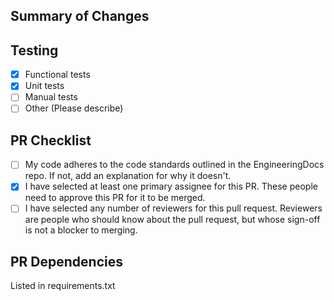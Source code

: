 ## Summary of Changes

<!--A few sentences describing the big picture of your changes. Feel free to tag other Devs who should know about this PR even if their review isn't required.-->

## Testing

- [X] Functional tests
- [X] Unit tests
- [ ] Manual tests
- [ ] Other (Please describe)

<!-- If needed, describe any details about your tests or justify why you chose the types of testing that you did. -->

## PR Checklist

- [ ] My code adheres to the code standards outlined in the EngineeringDocs repo. If not, add an explanation for why it doesn't.
- [X] I have selected at least one primary assignee for this PR. These people need to approve this PR for it to be merged.
- [ ] I have selected any number of reviewers for this pull request.  Reviewers are people who should know about the pull request, but whose sign-off is not a blocker to merging.

## PR Dependencies

<!-- Optional. If this pull request cannot be merged until others are merged, link them here --> 
Listed in requirements.txt